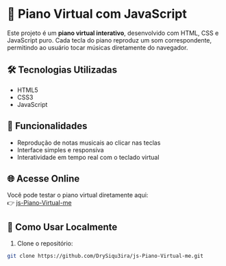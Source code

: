 # 🎹 Piano Virtual com JavaScript

Este projeto é um **piano virtual interativo**, desenvolvido com HTML, CSS e JavaScript puro. Cada tecla do piano reproduz um som correspondente, permitindo ao usuário tocar músicas diretamente do navegador.

## 🛠️ Tecnologias Utilizadas

- HTML5  
- CSS3  
- JavaScript

## 🚀 Funcionalidades

- Reprodução de notas musicais ao clicar nas teclas
- Interface simples e responsiva
- Interatividade em tempo real com o teclado virtual

## 🌐 Acesse Online

Você pode testar o piano virtual diretamente aqui:  
👉 [js-Piano-Virtual-me](https://drysiqu3ira.github.io/js-Piano-Virtual-me/)

## 📌 Como Usar Localmente

1. Clone o repositório:
```bash
git clone https://github.com/DrySiqu3ira/js-Piano-Virtual-me.git
